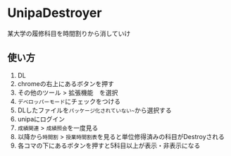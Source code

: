 # UnipaDestroyer
某大学の履修科目を時間割りから消していけ

## 使い方
1. DL
1. chromeの右上にあるボタンを押す
1. その他のツール > 拡張機能　を選択
1. `デベロッパーモード`にチェックをつける
1. DLしたファイルを`パッケージ化されていない~`から選択する
1. unipaにログイン
1. `成績関連` > `成績照会`を一度見る
1. 以降から`時間割` > `授業時間割表`を見ると単位修得済みの科目がDestroyされる
1. 各コマの下にあるボタンを押すと5科目以上が表示・非表示になる
